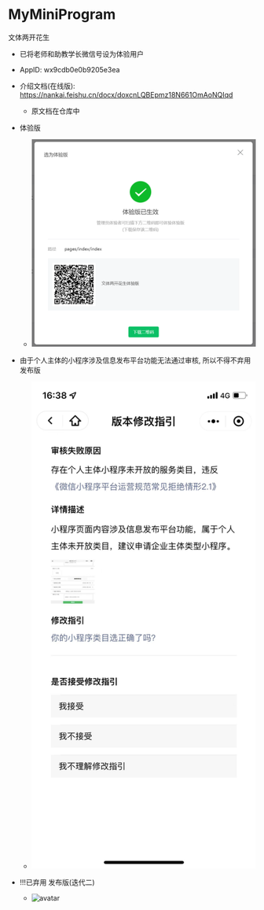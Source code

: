 # MyMiniProgram

文体两开花生 

- 已将老师和助教学长微信号设为体验用户
- AppID: wx9cdb0e0b9205e3ea
- 介绍文档(在线版): https://nankai.feishu.cn/docx/doxcnLQBEpmz18N661OmAoNQIqd
  - 原文档在仓库中
- 体验版
  - ![avatar](./体验版.png)

- 由于个人主体的小程序涉及信息发布平台功能无法通过审核, 所以不得不弃用发布版
  - ![avatar](./notpass.jpg)

- !!!已弃用 发布版(迭代二)
  - ![avatar](D:\WorkPlace\MyMiniProgram\已弃用.png)
